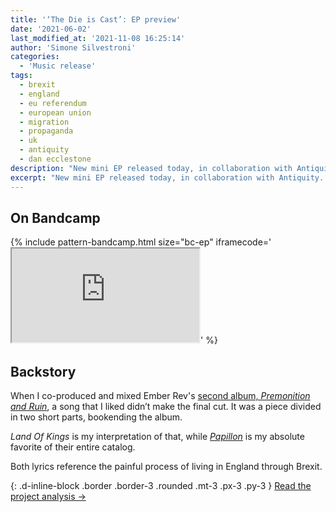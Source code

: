 ```yaml
---
title: '‘The Die is Cast’: EP preview'
date: '2021-06-02'
last_modified_at: '2021-11-08 16:25:14'
author: 'Simone Silvestroni'
categories:
  - 'Music release'
tags:
  - brexit  
  - england
  - eu referendum
  - european union
  - migration
  - propaganda
  - uk
  - antiquity
  - dan ecclestone
description: "New mini EP released today, in collaboration with Antiquity. Introducing topics from the next concept album."
excerpt: "New mini EP released today, in collaboration with Antiquity. Introducing topics from the next concept album."
---
```

## On Bandcamp

{% include pattern-bandcamp.html size="bc-ep" iframecode='<iframe src="https://bandcamp.com/EmbeddedPlayer/album=367059768/size=large/bgcol=ffffff/linkcol=333333/artwork=small/transparent=true/" seamless><a href="https://minutestomidnight.bandcamp.com/album/the-die-is-cast-ep-preview">The Die Is Cast (EP preview) by Minutes to Midnight + Antiquity</a></iframe>' %}

## Backstory

When I co-produced and mixed Ember Rev's [second album, _Premonition and Ruin_](/work/music-production/premonition-and-ruin/), a song that I liked didn’t make the final cut. It was a piece divided in two short parts, bookending the album. 

_Land Of Kings_ is my interpretation of that, while [_Papillon_](https://emberrev.bandcamp.com/track/papillon) is my absolute favorite of their entire catalog.

Both lyrics reference the painful process of living in England through Brexit.

{: .d-inline-block .border .border-3 .rounded .mt-3 .px-3 .py-3 }
[Read the project analysis →](/work/music/the-die-is-cast/)